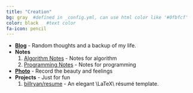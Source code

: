 ```yaml
---
title: "Creation"
bg: gray  #defined in _config.yml, can use html color like '#0fbfcf'
color: black   #text color
fa-icon: pencil
---
```


* <i class="fa fa-bold"></i> [**Blog**](http://blog.billryan.me) - Random thoughts and a backup of my life.
* <i class="fa fa-book"></i> **Notes**
  1. [Algorithm Notes](http://algorithm.yuanbin.me) - Notes for algorithm
  2. [Programming Notes](http://prog-notes.yuanbin.me) - Notes for programming
* <i class="fa fa-camera"></i> [**Photo**](http://www.douban.com/people/billryan/photos) - Record the beauty and feelings
* <i class="fa fa-cogs"></i> **Projects** - Just for fun
  1. [billryan/resume](https://github.com/billryan/resume) - An elegant \LaTeX\ résumé template.
